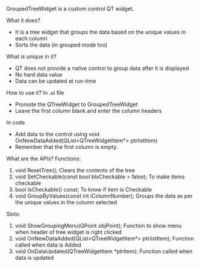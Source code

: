 GroupedTreeWidget is a custom control QT widget.

What it does?
- It is a tree widget that groups the data based on the unique values in each column
- Sorts the data (in grouped mode too)

What is unique in it?
- QT does not provide a native control to group data after it is displayed
- No hard data value
- Data can be updated at run-time

How to use it?
In .ui file
- Promote the QTreeWidget to GroupedTreeWidget
- Leave the first column blank and enter the column headers

In code
- Add data to the control using void OnNewDataAdded(QList<QTreeWidgetItem*> ptrlistItem)
- Remember that the first column is empty.

What are the APIs?
Functions:
1. void ResetTree();
	Clears the contents of the tree
2. void SetCheckable(const bool bIsCheckable = false);
	To make items checkable
3. bool IsCheckable() const;
	To know if item is Checkable
4. void GroupByValues(const int iColumnNumber);
	Groups the data as per the unique values in the column selected

Slots:
1. void ShowGroupingMenu(QPoint objPoint);
	Function to show menu when header of tree widget is right clicked
2. void OnNewDataAdded(QList<QTreeWidgetItem*> ptrlistItem);
	Function called when data is Added
3. void OnDataUpdated(QTreeWidgetItem *ptrItem);
	Function called when data is updated